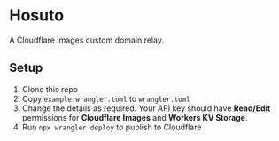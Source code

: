 # Hosuto

A Cloudflare Images custom domain relay.

## Setup

1. Clone this repo
2. Copy `example.wrangler.toml` to `wrangler.toml`
3. Change the details as required. Your API key should have **Read/Edit** permissions for **Cloudflare Images** and **Workers KV Storage**.
4. Run `npx wrangler deploy` to publish to Cloudflare
